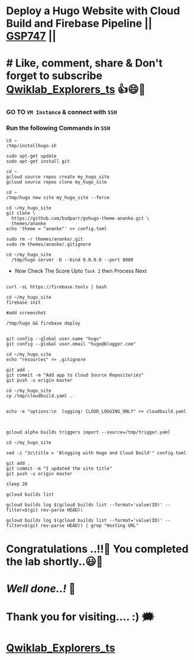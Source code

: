 # Deploy a Hugo Website with Cloud Build and Firebase Pipeline || [GSP747](https://www.cloudskillsboost.google/focuses/14353?parent=catalog) ||

# # Like, comment, share & Don't forget to subscribe [Qwiklab_Explorers_ts](https://youtube.com/@titashshil?si=RgamNu1dc9jVIbJN) 👍😄🤝

### GO TO `VM Instance` & connect with `SSH`

### Run the following Commands in `SSH`

```
cd ~
/tmp/installhugo.sh

sudo apt-get update
sudo apt-get install git

cd ~
gcloud source repos create my_hugo_site
gcloud source repos clone my_hugo_site

cd ~
/tmp/hugo new site my_hugo_site --force

cd ~/my_hugo_site
git clone \
  https://github.com/budparr/gohugo-theme-ananke.git \
  themes/ananke
echo 'theme = "ananke"' >> config.toml

sudo rm -r themes/ananke/.git
sudo rm themes/ananke/.gitignore 

cd ~/my_hugo_site
  /tmp/hugo server -D --bind 0.0.0.0 --port 8080

```

* Now Check The Score Upto `Task 2` then Process Next

```

curl -sL https://firebase.tools | bash

cd ~/my_hugo_site
firebase init

#add screenshot

/tmp/hugo && firebase deploy


git config --global user.name "hugo"
git config --global user.email "hugo@blogger.com"

cd ~/my_hugo_site
echo "resources" >> .gitignore

git add .
git commit -m "Add app to Cloud Source Repositories"
git push -u origin master

cd ~/my_hugo_site
cp /tmp/cloudbuild.yaml .


echo -e "options:\n  logging: CLOUD_LOGGING_ONLY" >> cloudbuild.yaml



gcloud alpha builds triggers import --source=/tmp/trigger.yaml

cd ~/my_hugo_site

sed -i "3c\title = 'Blogging with Hugo and Cloud Build'" config.toml

git add .
git commit -m "I updated the site title"
git push -u origin master

sleep 20

gcloud builds list

gcloud builds log $(gcloud builds list --format='value(ID)' --filter=$(git rev-parse HEAD))

gcloud builds log $(gcloud builds list --format='value(ID)' --filter=$(git rev-parse HEAD)) | grep "Hosting URL"
```

# Congratulations ..!!🎉  You completed the lab shortly..😃💯

# *Well done..!* 👏

# Thank you for visiting.... :) 🗯️

# [Qwiklab_Explorers_ts](https://youtube.com/@titashshil?si=RgamNu1dc9jVIbJN)
